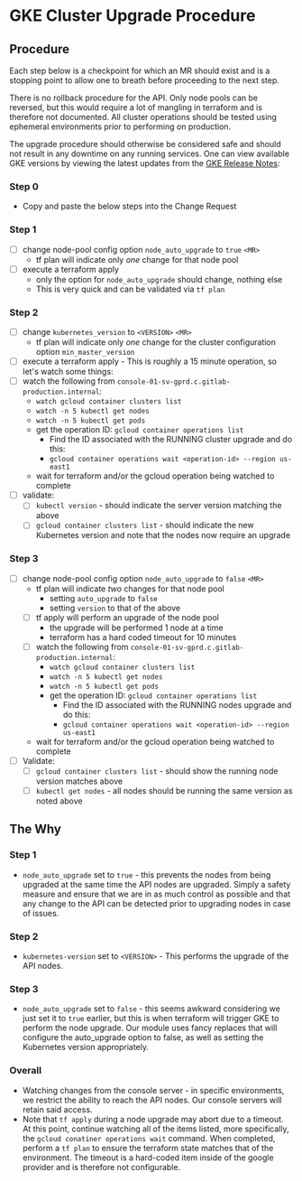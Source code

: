 # GKE Cluster Upgrade Procedure

## Procedure

Each step below is a checkpoint for which an MR should exist and is a stopping
point to allow one to breath before proceeding to the next step.

There is no rollback procedure for the API.  Only node pools can be reversed,
but this would require a lot of mangling in terraform and is therefore not
documented.  All cluster operations should be tested using ephemeral
environments prior to performing on production.

The upgrade procedure should otherwise be considered safe and should not result
in any downtime on any running services.  One can view available GKE versions by
viewing the latest updates from the [GKE Release Notes]:

### Step 0

* Copy and paste the below steps into the Change Request

### Step 1

* [ ] change node-pool config option `node_auto_upgrade` to `true` `<MR>`
  * tf plan will indicate only _one_ change for that node pool
* [ ] execute a terraform apply
  * only the option for `node_auto_upgrade` should change, nothing else
  * This is very quick and can be validated via `tf plan`

### Step 2

* [ ] change `kubernetes_version` to `<VERSION>` `<MR>`
  * tf plan will indicate only _one_ change for the cluster configuration option
    `min_master_version`
* [ ] execute a terraform apply - This is roughly a 15 minute operation, so
  let's watch some things:
* [ ] watch the following from
  `console-01-sv-gprd.c.gitlab-production.internal`:
  * `watch gcloud container clusters list`
  * `watch -n 5 kubectl get nodes`
  * `watch -n 5 kubectl get pods`
  * get the operation ID: `gcloud container operations list`
    * Find the ID associated with the RUNNING cluster upgrade and do this:
    * `gcloud container operations wait <operation-id> --region us-east1`
  * wait for terraform and/or the gcloud operation being watched to complete
* [ ] validate:
  * [ ] `kubectl version` - should indicate the server version matching the
    above
  * [ ] `gcloud container clusters list` - should indicate the new Kubernetes
    version and note that the nodes now require an upgrade

### Step 3

* [ ] change node-pool config option `node_auto_upgrade` to `false` `<MR>`
  * tf plan will indicate _two_ changes for that node pool
    * setting `auto_upgrade` to `false`
    * setting `version` to that of the above
  * [ ] tf apply will perform an upgrade of the node pool
    * the upgrade will be performed 1 node at a time
    * terraform has a hard coded timeout for 10 minutes
  * [ ] watch the following from
    `console-01-sv-gprd.c.gitlab-production.internal`:
    * `watch gcloud container clusters list`
    * `watch -n 5 kubectl get nodes`
    * `watch -n 5 kubectl get pods`
    * get the operation ID: `gcloud container operations list`
      * Find the ID associated with the RUNNING nodes upgrade and do this:
      * `gcloud container operations wait <operation-id> --region us-east1`
  * wait for terraform and/or the gcloud operation being watched to complete
* [ ] Validate:
  * [ ] `gcloud container clusters list` - should show the running node version
    matches above
  * [ ] `kubectl get nodes` - all nodes should be running the same version as
    noted above

## The Why

### Step 1

* `node_auto_upgrade` set to `true` - this prevents the nodes from being
  upgraded at the same time the API nodes are upgraded.  Simply a safety measure
  and ensure that we are in as much control as possible and that any change to
  the API can be detected prior to upgrading nodes in case of issues.

### Step 2

* `kubernetes-version` set to `<VERSION>` - This performs the upgrade of the API
  nodes.

### Step 3

* `node_auto_upgrade` set to `false` - this seems awkward considering we just
  set it to `true` earlier, but this is when terraform will trigger GKE to
  perform the node upgrade.  Our module uses fancy replaces that will configure
  the auto_upgrade option to false, as well as setting the Kubernetes version
  appropriately.

### Overall

* Watching changes from the console server - in specific environments, we
  restrict the ability to reach the API nodes.  Our console servers will retain
  said access.
* Note that `tf apply` during a node upgrade may abort due to a timeout.  At
  this point, continue watching all of the items listed, more specifically, the
  `gcloud conatiner operations wait` command.  When completed, perform a `tf
  plan` to ensure the terraform state matches that of the environment.  The
  timeout is a hard-coded item inside of the google provider and is therefore
  not configurable.

[GKE Release Notes]: https://cloud.google.com/kubernetes-engine/docs/release-notes
